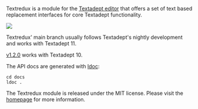 Textredux is a module for the [Textadept editor](http://foicica.com/textadept/)
that offers a set of text based replacement interfaces for core Textadept
functionality.

![](docs/images/bufferlist.gif)

Textredux' main branch usually follows Textadept's nightly development and works with
Textadept 11.

[v1.2.0](https://github.com/rgieseke/textredux/releases/tag/v1.2.0) works with Textadept 10.

The API docs are generated with [ldoc](https://stevedonovan.github.io/ldoc/):

```
cd docs
ldoc .
```

The Textredux module is released under the MIT license.
Please visit the [homepage](http://rgieseke.github.com/textredux/) for
more information.
